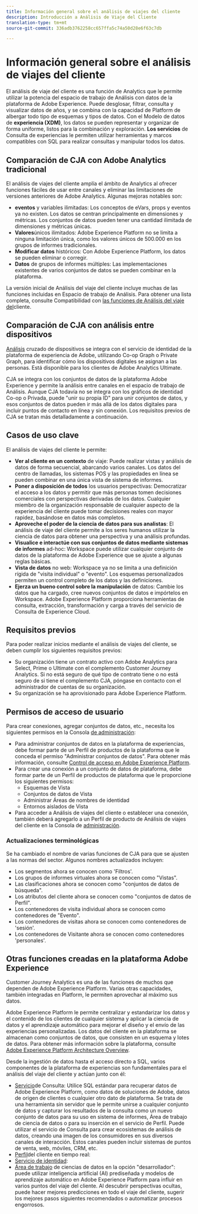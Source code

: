 ```yaml
---
title: Información general sobre el análisis de viajes del cliente
description: Introducción a Análisis de Viaje del Cliente
translation-type: tm+mt
source-git-commit: 336adb3762258cc657ffa5c74a50d28e6f63c7db

---
```



# Información general sobre el análisis de viajes del cliente

El análisis de viaje del cliente es una función de Analytics que le permite utilizar la potencia del espacio de trabajo de Análisis con datos de la plataforma de Adobe Experience. Puede desglosar, filtrar, consulta y visualizar datos de años, y se combina con la capacidad de Platform de albergar todo tipo de esquemas y tipos de datos. Con el Modelo de datos de **experiencia (XDM)**, los datos se pueden representar y organizar de forma uniforme, listos para la combinación y exploración. **Los servicios** de Consulta de experiencias le permiten utilizar herramientas y marcos compatibles con SQL para realizar consultas y manipular todos los datos.

## Comparación de CJA con Adobe Analytics tradicional

El análisis de viajes del cliente amplía el ámbito de Analytics al ofrecer funciones fáciles de usar entre canales y eliminar las limitaciones de versiones anteriores de Adobe Analytics. Algunas mejoras notables son:

* **eventos** y variables ilimitadas: Los conceptos de eVars, props y eventos ya no existen. Los datos se centran principalmente en dimensiones y métricas. Los conjuntos de datos pueden tener una cantidad ilimitada de dimensiones y métricas únicas.
* **Valores**&#x200B;únicos ilimitados: Adobe Experience Platform no se limita a ninguna limitación única, como los valores únicos de 500.000 en los grupos de informes tradicionales.
* **Modificar datos** históricos: Con Adobe Experience Platform, los datos se pueden eliminar o corregir.
* **Datos** de grupos de informes múltiples: Las implementaciones existentes de varios conjuntos de datos se pueden combinar en la plataforma.

La versión inicial de Análisis del viaje del cliente incluye muchas de las funciones incluidas en Espacio de trabajo de Análisis. Para obtener una lista completa, consulte Compatibilidad con [las funciones de Análisis del viaje del](cja-aa.md)cliente.

## Comparación de CJA con análisis entre dispositivos

[Análisis](https://docs.adobe.com/content/help/en/analytics/components/cda/cda-home.html) cruzado de dispositivos se integra con el servicio de identidad de la plataforma de experiencia de Adobe, utilizando Co-op Graph o Private Graph, para identificar cómo los dispositivos digitales se asignan a las personas. Está disponible para los clientes de Adobe Analytics Ultimate.

CJA se integra con los conjuntos de datos de la plataforma Adobe Experience y permite la análisis entre canales en el espacio de trabajo de Análisis. Aunque CJA todavía no se integra con los gráficos de identidad Co-op o Privada, puede &quot;unir su propia ID&quot; para unir conjuntos de datos, y esos conjuntos de datos pueden ir más allá de los datos digitales para incluir puntos de contacto en línea y sin conexión. Los requisitos previos de CJA se tratan más detalladamente a continuación.

## Casos de uso clave

El análisis de viajes del cliente le permite:

* **Ver al cliente en un contexto** de viaje: Puede realizar vistas y análisis de datos de forma secuencial, abarcando varios canales. Los datos del centro de llamadas, los sistemas POS y las propiedades en línea se pueden combinar en una única vista de sistema de informes.
* **Poner a disposición de todos** los usuarios perspectivas: Democratizar el acceso a los datos y permitir que más personas tomen decisiones comerciales con perspectivas derivadas de los datos. Cualquier miembro de la organización responsable de cualquier aspecto de la experiencia del cliente puede tomar decisiones reales con mayor rapidez, basándose en datos más completos.
* **Aproveche el poder de la ciencia de datos para sus analistas**: El análisis de viaje del cliente permite a los seres humanos utilizar la ciencia de datos para obtener una perspectiva y una análisis profundas.
* **Visualice e interactúe con sus conjuntos de datos mediante sistemas de informes** ad-hoc: Workspace puede utilizar cualquier conjunto de datos de la plataforma de Adobe Experience que se ajuste a algunas reglas básicas.
* **Vista de datos** no web: Workspace ya no se limita a una definición rígida de &quot;visita individual&quot; o &quot;evento&quot;. Los esquemas personalizados permiten un control completo de los datos y las definiciones.
* **Ejerza un bueno control sobre la manipulación** de datos: Cambie los datos que ha cargado, cree nuevos conjuntos de datos e impórtelos en Workspace. Adobe Experience Platform proporciona herramientas de consulta, extracción, transformación y carga a través del servicio de Consulta de Experience Cloud.

## Requisitos previos

Para poder realizar inicios mediante el análisis de viajes del cliente, se deben cumplir los siguientes requisitos previos:

* Su organización tiene un contrato activo con Adobe Analytics para Select, Prime o Ultimate con el complemento Customer Journey Analytics. Si no está seguro de qué tipo de contrato tiene o no está seguro de si tiene el complemento CJA, póngase en contacto con el administrador de cuentas de su organización.
* Su organización se ha aprovisionado para Adobe Experience Platform.

## Permisos de acceso de usuario

Para crear conexiones, agregar conjuntos de datos, etc., necesita los siguientes permisos en la Consola [de administración](https://adminconsole.adobe.com/enterprise/):

* Para administrar conjuntos de datos en la plataforma de experiencias, debe formar parte de un Perfil de productos de la plataforma que le conceda el permiso &quot;Administrar conjuntos de datos&quot;. Para obtener más información, consulte [Control de acceso en Adobe Experience Platform](https://www.adobe.io/apis/experienceplatform/home/permissions-and-sandboxes/permissions-and-sandboxes.html#!api-specification/markdown/narrative/technical_overview/access-control/access-control-overview.md).
* Para crear una conexión a un conjunto de datos de plataforma, debe formar parte de un Perfil de productos de plataforma que le proporcione los siguientes permisos:
   * Esquemas de Vista
   * Conjuntos de datos de Vista
   * Administrar Áreas de nombres de identidad
   * Entornos aislados de Vista
* Para acceder a Análisis de viajes del cliente o establecer una conexión, también deberá agregarlo a un Perfil de producto de Análisis de viajes del cliente en la Consola de [administración](https://adminconsole.adobe.com/enterprise/).

### Actualizaciones terminológicas

Se ha cambiado el nombre de varias funciones de CJA para que se ajusten a las normas del sector. Algunos nombres actualizados incluyen:

* Los segmentos ahora se conocen como &#39;Filtros&#39;.
* Los grupos de informes virtuales ahora se conocen como &quot;Vistas&quot;.
* Las clasificaciones ahora se conocen como &quot;conjuntos de datos de búsqueda&quot;.
* Los atributos del cliente ahora se conocen como &quot;conjuntos de datos de Perfil&quot;.
* Los contenedores de visita individual ahora se conocen como contenedores de &quot;Evento&quot;.
* Los contenedores de visitas ahora se conocen como contenedores de &#39;sesión&#39;.
* Los contenedores de Visitante ahora se conocen como contenedores &#39;personales&#39;.

## Otras funciones creadas en la plataforma Adobe Experience

Customer Journey Analytics es una de las funciones de muchos que dependen de Adobe Experience Platform. Varias otras capacidades, también integradas en Platform, le permiten aprovechar al máximo sus datos.

Adobe Experience Platform le permite centralizar y estandarizar los datos y el contenido de los clientes de cualquier sistema y aplicar la ciencia de datos y el aprendizaje automático para mejorar el diseño y el envío de las experiencias personalizadas. Los datos del cliente en la plataforma se almacenan como conjuntos de datos, que consisten en un esquema y lotes de datos. Para obtener más información sobre la plataforma, consulte [Adobe Experience Platform Architecture Overview](https://www.adobe.io/apis/experienceplatform/home/overview.html).

Desde la ingestión de datos hasta el acceso directo a SQL, varios componentes de la plataforma de experiencias son fundamentales para el análisis del viaje del cliente y actúan junto con él:

* [Servicio](https://www.adobe.io/apis/experienceplatform/home/query-service/sql-reference.html)de Consulta: Utilice SQL estándar para recuperar datos de Adobe Experience Platform, como datos de soluciones de Adobe, datos de origen de clientes o cualquier otro dato de plataforma. Se trata de una herramienta sin servidor que le permite unirse a cualquier conjunto de datos y capturar los resultados de la consulta como un nuevo conjunto de datos para su uso en sistema de informes, Área de trabajo de ciencia de datos o para su inserción en el servicio de Perfil. Puede utilizar el servicio de Consulta para crear ecosistemas de análisis de datos, creando una imagen de los consumidores en sus diversos canales de interacción. Estos canales pueden incluir sistemas de puntos de venta, web, móviles, CRM, etc.
* [Perfil](https://www.adobe.io/apis/experienceplatform/home/profile-identity-segmentation/profile-identity-segmentation-services.html#!api-specification/markdown/narrative/technical_overview/unified_profile_architectural_overview/unified_profile_architectural_overview.md)del cliente en tiempo real:
* [Servicio de identidad](https://www.adobe.io/apis/experienceplatform/home/profile-identity-segmentation/profile-identity-segmentation-services.html#!api-specification/markdown/narrative/technical_overview/identity_services_architectural_overview/identity_services_architectural_overview.md):
* [Área de trabajo](https://www.adobe.io/apis/experienceplatform/home/data-science-workspace.html) de ciencias de datos en la opción &quot;desarrollador&quot;: puede utilizar inteligencia artificial (AI) prediseñada y modelos de aprendizaje automático en Adobe Experience Platform para influir en varios puntos del viaje del cliente. Al descubrir perspectivas ocultas, puede hacer mejores predicciones en todo el viaje del cliente, sugerir los mejores pasos siguientes recomendados o automatizar procesos engorrosos.
